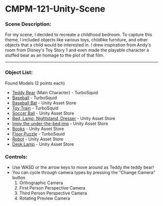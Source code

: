 # CMPM-121-Unity-Scene

### Scene Description:

For my scene, I decided to recreate a childhood bedroom. To capture this theme, I included objects like various toys, childlike furniture,
and other objects that a child would be interested in. I drew inspiration from Andy's room from Disney's Toy Story 1 and even made the
playable character a stuffed bear as an homage to the plot of that film.

---

### Object List:

Found Models (2 points each)

- [Teddy Bear](https://www.turbosquid.com/3d-models/free-teddy-bear-3d-model/955596) (Main Character) - TurboSquid
- [Baseball](https://www.turbosquid.com/3d-models/baseball-ball-3d-1552528#) - TurboSquid
- [Baseball Bat](https://assetstore.unity.com/packages/3d/props/weapons/baseball-bats-pack-102171) - Unity Asset Store
- [Toy Train](https://www.turbosquid.com/3d-models/3d-toy-train-1919227) - TurboSquid
- [Soccer Ball](https://assetstore.unity.com/packages/3d/low-polygon-soccer-ball-84382) - Unity Asset Store
- [Bed, Lamp, Nightstand, Dresser](https://assetstore.unity.com/packages/3d/props/furniture/bed-bath-furniture-pack-134117) - Unity Asset Store
- [Impy the under-the-bed imp](https://assetstore.unity.com/packages/3d/characters/humanoids/lesser-imp-126799) - Unity Asset Store
- [Books](https://assetstore.unity.com/packages/3d/props/interior/books-3356) - Unity Asset Store
- [Floor Puzzle](https://www.turbosquid.com/3d-models/puzzle-mat-3d-model-1195442) - TurboSquid
- [Robot](https://assetstore.unity.com/packages/3d/characters/picolabo-218332#content) - Unity Asset Store
- [Desk Lamp](https://assetstore.unity.com/packages/3d/props/furniture/modern-furniture-pieces-pack-81417#content) - Unity Asset Store

### Controls:

- Use WASD or the arrow keys to move around as Teddy the teddy bear! 
- You can cycle through camera types by pressing the "Change Camera" button
  1. Orthographic Camera
  2. First Person Perspective Camera
  3. Third Person Perspective Camera
  4. Rotating Preview Camera
